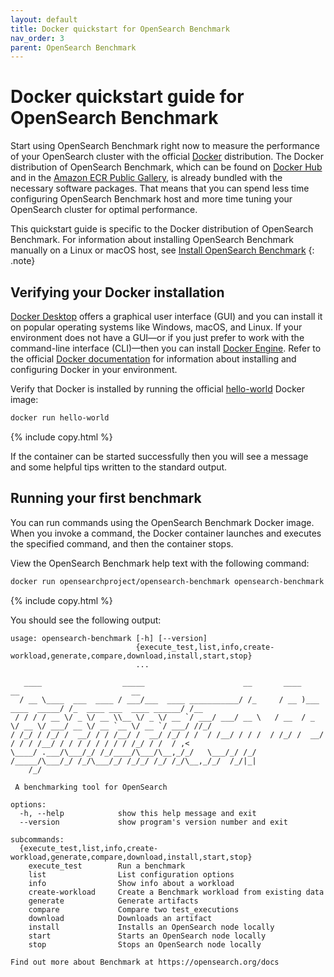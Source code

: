 ```yaml
---
layout: default
title: Docker quickstart for OpenSearch Benchmark
nav_order: 3
parent: OpenSearch Benchmark
---
```


# Docker quickstart guide for OpenSearch Benchmark

Start using OpenSearch Benchmark right now to measure the performance of your OpenSearch cluster with the official [Docker](https://www.docker.com/) distribution. The Docker distribution of OpenSearch Benchmark, which can be found on [Docker Hub](https://hub.docker.com/r/opensearchproject/opensearch-benchmark) and in the [Amazon ECR Public Gallery](https://gallery.ecr.aws/opensearchproject/opensearch-benchmark), is already bundled with the necessary software packages. That means that you can spend less time configuring OpenSearch Benchmark host and more time tuning your OpenSearch cluster for optimal performance.

This quickstart guide is specific to the Docker distribution of OpenSearch Benchmark. For information about installing OpenSearch Benchmark manually on a Linux or macOS host, see [Install OpenSearch Benchmark]({{site.url}}{{site.baseurl}}/tuning-your-cluster/opensearch-benchmark/install-osb/)
{: .note}

## Verifying your Docker installation

[Docker Desktop](https://docs.docker.com/desktop/) offers a graphical user interface (GUI) and you can install it on popular operating systems like Windows, macOS, and Linux. If your environment does not have a GUI&#8212;or if you just prefer to work with the command-line interface (CLI)&#8212;then you can install [Docker Engine](https://docs.docker.com/engine/). Refer to the official [Docker documentation](https://docs.docker.com/) for information about installing and configuring Docker in your environment.

Verify that Docker is installed by running the official [hello-world](https://hub.docker.com/_/hello-world) Docker image:
```bash
docker run hello-world
```
{% include copy.html %}

If the container can be started successfully then you will see a message and some helpful tips written to the standard output.

## Running your first benchmark

You can run commands using the OpenSearch Benchmark Docker image. When you invoke a command, the Docker container launches and executes the specified command, and then the container stops.

View the OpenSearch Benchmark help text with the following command:
```bash
docker run opensearchproject/opensearch-benchmark opensearch-benchmark -h
```
{% include copy.html %}

You should see the following output:
```
usage: opensearch-benchmark [-h] [--version]
                            {execute_test,list,info,create-workload,generate,compare,download,install,start,stop}
                            ...

   ____                  _____                      __       ____                  __                         __
  / __ \____  ___  ____ / ___/___  ____ ___________/ /_     / __ )___  ____  _____/ /_  ____ ___  ____ ______/ /__
 / / / / __ \/ _ \/ __ \\__ \/ _ \/ __ `/ ___/ ___/ __ \   / __  / _ \/ __ \/ ___/ __ \/ __ `__ \/ __ `/ ___/ //_/
/ /_/ / /_/ /  __/ / / /__/ /  __/ /_/ / /  / /__/ / / /  / /_/ /  __/ / / / /__/ / / / / / / / / /_/ / /  / ,<
\____/ .___/\___/_/ /_/____/\___/\__,_/_/   \___/_/ /_/  /_____/\___/_/ /_/\___/_/ /_/_/ /_/ /_/\__,_/_/  /_/|_|
    /_/

 A benchmarking tool for OpenSearch

options:
  -h, --help            show this help message and exit
  --version             show program's version number and exit

subcommands:
  {execute_test,list,info,create-workload,generate,compare,download,install,start,stop}
    execute_test        Run a benchmark
    list                List configuration options
    info                Show info about a workload
    create-workload     Create a Benchmark workload from existing data
    generate            Generate artifacts
    compare             Compare two test_executions
    download            Downloads an artifact
    install             Installs an OpenSearch node locally
    start               Starts an OpenSearch node locally
    stop                Stops an OpenSearch node locally

Find out more about Benchmark at https://opensearch.org/docs
```

